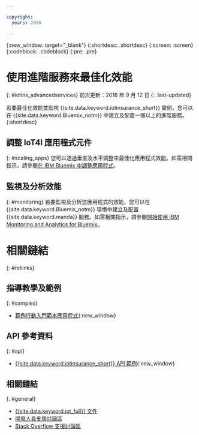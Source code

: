 ```yaml
---

copyright:
  years: 2016

---
```


<!-- Common attributes used in the template are defined as follows: -->
{:new_window: target="_blank"}
{:shortdesc: .shortdesc}
{:screen: .screen}
{:codeblock: .codeblock}
{:pre: .pre}


<!-- {{site.data.keyword.iotinsurance_full}}  {{site.data.keyword.iotinsurance_short}}  -->


# 使用進階服務來最佳化效能
{: #iotins_advancedservices}
前次更新：2016 年 9 月 12 日
{: .last-updated}

若要最佳化效能並監視 {{site.data.keyword.iotinsurance_short}} 實例，您可以在 {{site.data.keyword.Bluemix_notm}} 中建立及配置一個以上的進階服務。
{:shortdesc}

## 調整 IoT4I 應用程式元件
{: #scaling_apps}
您可以透過垂直及水平調整來最佳化應用程式效能。如需相關指示，請參閱[在 IBM Bluemix 中調整應用程式](http://www.ibm.com/developerworks/cloud/library/cl-bluemix-autoscale/)。

## 監視及分析效能
{: #monitoring}
若要監視及分析您應用程式的效能，您可以在 {{site.data.keyword.Bluemix_notm}} 環境中建立及配置 {{site.data.keyword.manda}} 服務。如需相關指示，請參閱[開始使用 IBM Monitoring and Analytics for Bluemix](https://console.ng.bluemix.net/docs/services/monana/index.html#gettingstartedtemplate)。

<!-- ### Monitoring logging information with Logmet

https://console.ng.bluemix.net/docs/services/MessageHub/index.html#messagehub072
-->

<!--
### Monitoring with New Relic
For additional monitoring, you can use New Relic, a third-party service that provides monitoring metrics for your application. For instructions to create the New Relic service in your {{site.data.keyword.Bluemix_notm}} environment, see [Using New Relic](https://console.ng.bluemix.net/docs/runtimes/liberty/newRelic.html).
-->


# 相關鏈結
{: #rellinks}

## 指導教學及範例
{: #samples}
* [範例行動入門範本應用程式](https://github.com/ibm-watson-iot/ioti-mobile){:new_window}

## API 參考資料
{: #api}
* [{{site.data.keyword.iotinsurance_short}} API 範例](https://github.com/ibm-watson-iot/ioti-samples){:new_window}

## 相關鏈結
{: #general}
* [{{site.data.keyword.iot_full}} 文件](https://console.ng.bluemix.net/docs/services/IoT/index.html)
* [開發人員支援討論區](https://developer.ibm.com/answers/search.html?f=&type=question&redirect=search%2Fsearch&sort=relevance&q=%2B[iot]%20%2B[bluemix])
* [Stack Overflow 支援討論區](http://stackoverflow.com/questions/tagged/ibm-bluemix)
